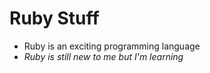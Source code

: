# Ruby Stuff
- Ruby is an exciting programming language
- *Ruby is still new to me but I'm learning*
